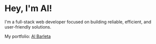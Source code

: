 # Hey, I'm Al!

I'm a full-stack web developer focused on building reliable, efficient, and user-friendly solutions. 

My portfolio: [Al Barleta](https://albarleta.onrender.com/)
